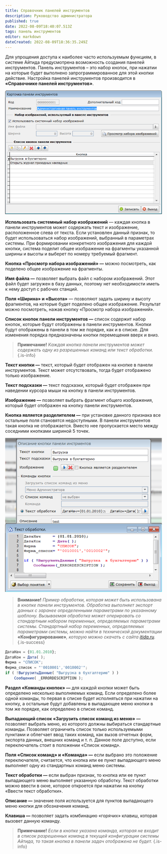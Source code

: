 ```yaml
---
title: Справочник панелей инструментов
description: Руководство администратора
published: true
date: 2022-08-09T18:40:07.513Z
tags: панель инструментов
editor: markdown
dateCreated: 2022-08-09T18:36:35.249Z
---
```


Для упрощения доступа к наиболее часто используемым функциям, в системе Айтида предусмотрена возможность создания панелей инструментов. Панель инструментов – это набор кнопок, при нажатии на которые будет выполнено запрограммированное для этой кнопки действие. Настройка панелей инструментов производится в **«Справочнике панелей инструментов»**.

![Изображение выглядит как текст Автоматически созданное описание](/images/admin-guide/directories/toolbar/6508df17dfcb48b013d21014bdcd7af9.png)

**Использовать системный набор изображений** — каждая кнопка в панели инструментов может содержать текст и изображение, расположенное слева от текста. Если установлен данный признак, то будет использоваться набор изображений, выбранный в параметрах системы. При формировании конкретного изображения для каждой кнопки, система поделит общее изображение на фрагменты указанной ширины и высоты и выберет по номеру требуемый фрагмент.

**Кнопка «Просмотр набора изображений» —** можно посмотреть, как поделено общее изображение на фрагменты.

**Имя файла —** позволяет выбрать файл с набором изображений. Этот файл будет загружен в базу данных, поэтому нет необходимости иметь к нему доступ с рабочих станций.

**Поля «Ширина» и «Высота»** — позволяют задать ширину и высоту фрагментов, на которые будет поделено общее изображение. Результат можно посмотреть, нажав кнопку «Просмотр набора изображений».

**Список кнопок панели инструментов —** список содержит набор кнопок, которые будут отображены в панели инструментов. Кнопки будут отображены в панели в том же порядке, как и в списке. Для изменения порядка предназначены кнопки перемещения вверх и вниз.

> **Примечание!** *Каждая кнопка панели инструментов может содержать одну из разрешенных команд или текст обработки.*
{.is-info}


**Текст кнопки —** текст, который будет отображен на кнопке в панели инструментов. Текст может отсутствовать, тогда будет отображено только изображение.

**Текст подсказки —** текст подсказки, который будет отображен при наведении курсора мыши на кнопку в панели инструментов.

**Изображение —** позволяет выбрать фрагмент общего изображения, который будет отображен на кнопку панели инструментов.

**Кнопка является разделителем —** при установке данного признака все остальные поля становятся недоступными. В панели инструментов такая кнопка не отображается. Вместо нее пропускается место между соседними кнопками шириной 5 точек.

![Изображение выглядит как текст Автоматически созданное описание](/images/admin-guide/directories/toolbar/f91280131069f347d8a8a7c69db9a326.png)

> **Внимание!** *Пример обработки, которая может быть использована в кнопке панели инструментов. Обработка выполняет экспорт данных с заранее определенными параметрами по указанному шаблону. Вызываемая обработка может оперировать со стандартным набором переменных, определяемых параметрами системы. Стандартный набор переменных, определяемых параметрами системы, можно найти в технической документации* **«Конфигурирование»***, которую можно скачать с сайта* [*itida.ru*](https://itida.ru/products/downloads)*.*<br> 
{.is-success}
```js
ДатаНач = {01.01.2010};
ДатаКон = Дата( );
Фирма = "СПИСОК";
Фирма_список = "'0010001','0010002'";
if ( !ВыгрузитьДанные( "Выгрузка в бухгалтерию" ) )
	Сообщение( _ERRORDESCRIPTION );
```


**Раздел «Команды кнопок» —** для каждой кнопки может быть определено несколько выполняемых команд. Если определено более одной команды, то первая в списке будет исполняться при нажатии на кнопку, а остальные будут добавлены в выпадающее меню кнопки в том же порядке, как определено в списке команд.

**Выпадающий список «Загрузить список команд из меню» —** позволяет выбрать меню, из которого должны выбираться стандартные команды. Позволяет ограничить список только используемыми пунктами и облегчает ввод таких команд, как вызов отчетных форм, экспорта данных, внешних команд и т. п. Данное поле доступно, если переключатель стоит в положении «Список команд».

**Поля «Список команд» и «Команда» —** если выбрано это положение переключателя, считается, что кнопка или ее пункт выпадающего меню выполняет одну из стандартных команд меню системы.

**Текст обработки —** если выбран признак, то кнопка или ее пункт выпадающего меню выполняет указанную обработку. Текст обработки можно ввести в окне, которое откроется при нажатии на кнопку «Ввести текст обработки».

**Описание —** значение поля используется для пунктов выпадающего меню кнопки для обозначения команд.

**Клавиша —** позволяет задать комбинацию «горячих» клавиш, которая вызовет данную команду.

> **Примечание!** *Если в кнопке указана команда, которая не входит в список разрешенных команд в текущей конфигурации системы Айтида, то такая кнопка в панели задач отображена не будет.*
{.is-info}

